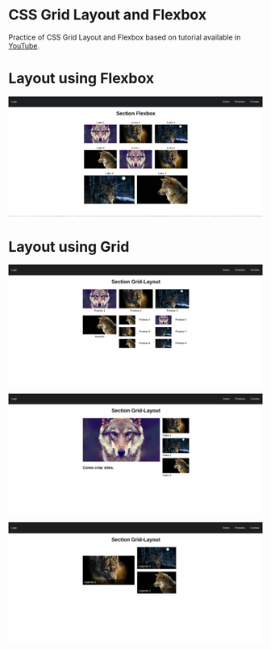 # CSS Grid Layout and Flexbox

Practice of CSS Grid Layout and Flexbox based on tutorial available in [YouTube](https://youtu.be/x-4z_u8LcGc).

# Layout using Flexbox

![Layout using Flexbox](docs/flexbox-layout.png)

# Layout using Grid

![Layout using Grid type-1](docs/layout-grid-1.png)

![Layout using Grid type-2](docs/layout-grid-2.png)

![Layout using Grid type-3](docs/layout-grid-3.png)
